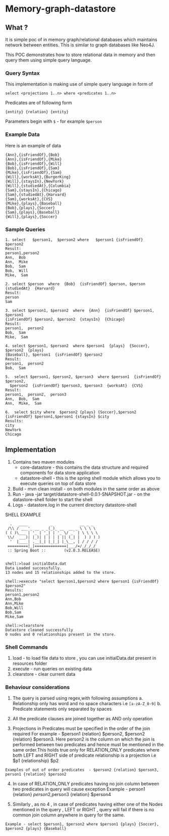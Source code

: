 # Memory-graph-datastore
## What ?
It is simple poc of in memory graph/relational databases which maintains network between entities. This is similar to  graph databases like Neo4J. 

This POC demonstrates how to store relational data in memory and then query them using simple query language.

### Query Syntax
This implementation is making use of simple query language in form of 

`select <projections 1..n> where <predicates 1..n>` 

Predicates are of following form

`{entity} {relation} {entity}`

Parameters begin with `$` - for example `$person`

### Example Data
Here is an example of data
```
{Ann},{isFriendOf},{Bob}
{Ann},{isFriendOf},{Mike}
{Bob},{isFriendOf},{Will}
{Bob},{isFriendOf},{Sam}
{Mike},{isFriendOf},{Sam}
{Will},{worksAt},{BurgerKing}
{Will},{staysIn},{NewYork}
{Will},{studiedAt},{Columbia}
{Sam},{staysIn},{Chicago}
{Sam},{studiedAt},{Harvard}
{Sam},{worksAt},{CVS}
{Mike},{plays},{Baseball}
{Bob},{plays},{Soccer}
{Sam},{plays},{Baseball}
{Will},{plays},{Soccer}
```

### Sample Queries
```
1. select   $person1,  $person2 where   $person1 {isFriendOf}   $person2
Result:
person1,person2  
Ann,  Bob  
Ann,  Mike  
Bob,  Sam  
Bob,  Will  
Mike,  Sam  
  
2. select $person  where  {Bob}  {isFriendOf} $person, $person  {studiedAt}  {Harvard}  
Result:  
person  
Sam  
  
3. select $person1, $person2  where  {Ann}  {isFriendOf} $person1, $person1  
{isFriendOf} $person2, $person2  {staysIn}  {Chicago} 
Result: 
person1,  person2  
Bob,  Sam  
Mike,  Sam  
  
4. select $person1, $person2  where $person1  {plays}  {Soccer}, $person2  {plays}  
{Baseball}, $person1  {isFriendOf} $person2  
Result:
person1,  person2  
Bob,  Sam  
  
5.  select $person1, $person2, $person3  where $person1  {isFriendOf} $person2,  
  $person2  {isFriendOf} $person3, $person3  {worksAt}  {CVS} 
Result: 
person1,  person2,  person3  
Ann,  Bob,  Sam  
Ann,  Mike,  Sam  
  
6.  select $city where  $person2 {plays} {Soccer},$person2 {isFriendOf} $person1,$person1 {staysIn} $city
Results:
city
NewYork
Chicago 
```

## Implementation

1. Contains two maven modules 
   * core-datastore - this contains the data structure and required components for data store application
   * datastore-shell - this is the spring shell module which allows you to execute queries on top of data store
2. Build - mvn clean install  - on both modules in the same order as above 
3. Run - java -jar target/datastore-shell-0.0.1-SNAPSHOT.jar  - on the datastore-shell folder to start the shell
4. Logs - datastore.log in the current directory datastore-shell

SHELL EXAMPLE
```
  .   ____          _            __ _ _
 /\\ / ___'_ __ _ _(_)_ __  __ _ \ \ \ \
( ( )\___ | '_ | '_| | '_ \/ _` | \ \ \ \
 \\/  ___)| |_)| | | | | || (_| |  ) ) ) )
  '  |____| .__|_| |_|_| |_\__, | / / / /
 =========|_|==============|___/=/_/_/_/
 :: Spring Boot ::        (v2.0.3.RELEASE)


shell:>load initialData.dat
Data Loaded successfully.
13 nodes and 15 relationships added to the store.

shell:>execute "select $person1,$person2 where $person1 {isFriendOf} $person2"
Results:
person1,person2
Ann,Bob
Ann,Mike
Bob,Will
Bob,Sam
Mike,Sam

shell:>clearstore
Datastore cleaned successfully
0 nodes and 0 relationships present in the store.
```

### Shell Commands
1. load - to load file data to store , you can use initialData.dat present in resources folder
2. execute - run queries on existing data
3. clearstore - clear current data

### Behaviour considerations
1. The query is parsed using regex,with following assumptions
  a. Relationship only has word and no space characters i.e `[a-zA-Z_0-9]`
  b. Predicate statements only separated by spaces

2. All the predicate clauses are joined together as AND only operation

3. Projections in Predicates must be specified in the order of the join required
 For example - $person1 {relation} $person2, $person2 {relation} $person3. Here person2 is the column on which the join is performed between two predicates and hence must be mentioned in the same order.This holds true only for RELATION_ONLY predicates where both LEFT and RIGHT side of predicate relationship is a projection i.e $p1 {relationship} $p2

```
Examples of out of order predicates  - $person2 {relation} $person3, person1 {relation} $person2
```

4. In case of RELATION_ONLY predicates having no join column between two predicates in query will cause exception
Example -  person1 {relation} $person2,$person3 {relation} $person4

5. Similarly , as no 4 , in case of predicates having either one of the Nodes mentioned in the query , LEFT or RIGHT , query will fail if there is no common join column anywhere in query for the same.

```
Example - select $person1, $person2 where $person1 {plays} {Soccer}, $person2 {plays} {Baseball}
```










